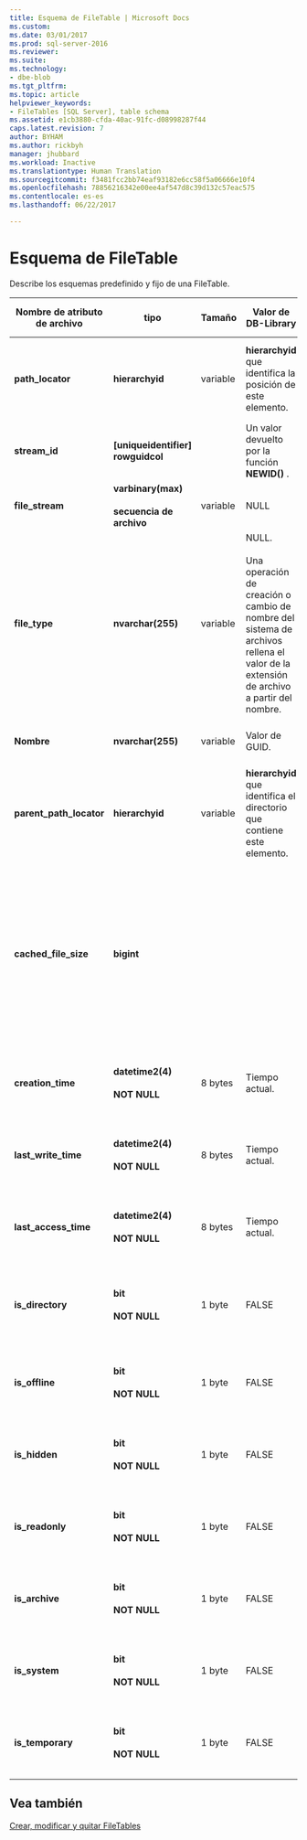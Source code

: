 ```yaml
---
title: Esquema de FileTable | Microsoft Docs
ms.custom: 
ms.date: 03/01/2017
ms.prod: sql-server-2016
ms.reviewer: 
ms.suite: 
ms.technology:
- dbe-blob
ms.tgt_pltfrm: 
ms.topic: article
helpviewer_keywords:
- FileTables [SQL Server], table schema
ms.assetid: e1cb3880-cfda-40ac-91fc-d08998287f44
caps.latest.revision: 7
author: BYHAM
ms.author: rickbyh
manager: jhubbard
ms.workload: Inactive
ms.translationtype: Human Translation
ms.sourcegitcommit: f3481fcc2bb74eaf93182e6cc58f5a06666e10f4
ms.openlocfilehash: 78856216342e00ee4af547d8c39d132c57eac575
ms.contentlocale: es-es
ms.lasthandoff: 06/22/2017

---
```

# <a name="filetable-schema"></a>Esquema de FileTable
  Describe los esquemas predefinido y fijo de una FileTable.  
  
|Nombre de atributo de archivo|tipo|Tamaño|Valor de DB-Library|Descripción|Accesibilidad del sistema de archivos|  
|-------------------------|----------|----------|-------------|-----------------|-------------------------------|  
|**path_locator**|**hierarchyid**|variable|**hierarchyid** que identifica la posición de este elemento.|La posición de este nodo en el objeto FileNamespace jerárquico.<br /><br /> La clave principal de la tabla.|Se puede crear y modificar estableciendo los valores de la ruta de acceso de Windows.|  
|**stream_id**|**[uniqueidentifier] rowguidcol**||Un valor devuelto por la función **NEWID()** .|Identificador único de los datos de FILESTREAM.|No aplicable.|  
|**file_stream**|**varbinary(max)**<br /><br /> **secuencia de archivo**|variable|NULL|Contiene los datos de FILESTREAM.|No aplicable.|  
|**file_type**|**nvarchar(255)**|variable|NULL.<br /><br /> Una operación de creación o cambio de nombre del sistema de archivos rellena el valor de la extensión de archivo a partir del nombre.|Representa el tipo de archivo.<br /><br /> Esta columna se puede usar como **TYPE COLUMN** cuando se crea un índice de texto completo.<br /><br /> **file_type** es una columna calculada persistente.|Calculado automáticamente. No se puede establecer.|  
|**Nombre**|**nvarchar(255)**|variable|Valor de GUID.|El nombre de archivo o de directorio.|Se puede crear o modificar mediante las API de Windows.|  
|**parent_path_locator**|**hierarchyid**|variable|**hierarchyid** que identifica el directorio que contiene este elemento.|**hierarchyid** del directorio contenedor.<br /><br /> **parent_path_locator** es una columna calculada persistente.|Calculado automáticamente. No se puede establecer.|  
|**cached_file_size**|**bigint**|||El tamaño en bytes de los datos FILESTREAM.<br /><br /> **cached_file_size** es una columna calculada persistente.|Aunque el tamaño del archivo almacenado en memoria caché se mantenga actualizado automáticamente, puede perder la sincronización en circunstancias inusuales. Para calcular el tamaño exacto, use la función **DATALENGTH()** .|  
|**creation_time**|**datetime2(4)**<br /><br /> **NOT NULL**|8 bytes|Tiempo actual.|Fecha y hora de creación del archivo.|Calculado automáticamente. También se puede establecer con las API de Windows.|  
|**last_write_time**|**datetime2(4)**<br /><br /> **NOT NULL**|8 bytes|Tiempo actual.|Fecha y hora en que se modificó por última vez el archivo.|Calculado automáticamente. También se puede establecer con las API de Windows.|  
|**last_access_time**|**datetime2(4)**<br /><br /> **NOT NULL**|8 bytes|Tiempo actual.|Fecha y hora en que se obtuvo acceso por última vez al archivo.|Calculado automáticamente. También se puede establecer con las API de Windows.|  
|**is_directory**|**bit**<br /><br /> **NOT NULL**|1 byte|FALSE|Indica si la fila representa un directorio. Este valor se calcula automáticamente y no se puede establecer.|Calculado automáticamente. No se puede establecer.|  
|**is_offline**|**bit**<br /><br /> **NOT NULL**|1 byte|FALSE|Atributo de archivo sin conexión.|Calculado automáticamente. También se puede establecer con las API de Windows.|  
|**is_hidden**|**bit**<br /><br /> **NOT NULL**|1 byte|FALSE|Atributo de archivo oculto.|Calculado automáticamente. También se puede establecer con las API de Windows.|  
|**is_readonly**|**bit**<br /><br /> **NOT NULL**|1 byte|FALSE|Atributo de archivo de solo lectura.|Calculado automáticamente. También se puede establecer con las API de Windows.|  
|**is_archive**|**bit**<br /><br /> **NOT NULL**|1 byte|FALSE|Atributo de archivo.|Calculado automáticamente. También se puede establecer con las API de Windows.|  
|**is_system**|**bit**<br /><br /> **NOT NULL**|1 byte|FALSE|Atributo de archivo del sistema.|Calculado automáticamente. También se puede establecer con las API de Windows.|  
|**is_temporary**|**bit**<br /><br /> **NOT NULL**|1 byte|FALSE|Atributo de archivo temporal.|Calculado automáticamente. También se puede establecer con las API de Windows.|  
  
## <a name="see-also"></a>Vea también  
 [Crear, modificar y quitar FileTables](../../relational-databases/blob/create-alter-and-drop-filetables.md)  
  
  

